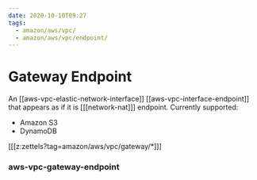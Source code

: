 ```yaml
---
date: 2020-10-10T09:27
tags:
  - amazon/aws/vpc/
  - amazon/aws/vpc/endpoint/
---
```


# Gateway Endpoint

An [[aws-vpc-elastic-network-interface]] [[aws-vpc-interface-endpoint]] that appears as if it is [[[network-nat]]] endpoint. Currently supported:
* Amazon S3
* DynamoDB

[[[z:zettels?tag=amazon/aws/vpc/gateway/*]]]

### aws-vpc-gateway-endpoint